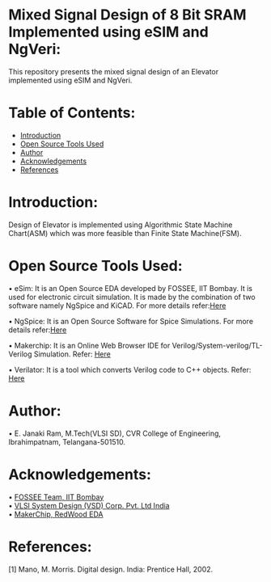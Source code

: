 # Mixed Signal Design of 8 Bit SRAM Implemented using eSIM and NgVeri:
This repository presents the mixed signal design of an Elevator implemented using eSIM and NgVeri.

# Table of Contents:
 * [Introduction](#Introduction)
 * [Open Source Tools Used](#Open-Source-Tools-Used)
 * [Author](#Author)
 * [Acknowledgements](#Acknowledgements)
 * [References](#References)


# Introduction:
Design of Elevator is implemented using Algorithmic State Machine Chart(ASM) which was more feasible than Finite State Machine(FSM).


# Open Source Tools Used:
•  eSim: It is an Open Source EDA developed by FOSSEE, IIT Bombay. It is used for electronic circuit simulation. It is made by the combination of two software namely NgSpice and KiCAD. For more details refer:<a href='https://www.esim.fossee.in/'>Here</a></br>

• NgSpice: It is an Open Source Software for Spice Simulations. For more details refer:<a href='http://ngspice.sourceforge.net/docs.html'>Here</a></br>

• Makerchip: It is an Online Web Browser IDE for Verilog/System-verilog/TL-Verilog Simulation. Refer: <a href='https://www.makerchip.com/'>Here</a></br>

• Verilator: It is a tool which converts Verilog code to C++ objects. Refer: <a href='https://www.veripool.org/verilator/'>Here</a></br>


# Author:
• E. Janaki Ram, M.Tech(VLSI SD), CVR College of Engineering, Ibrahimpatnam, Telangana-501510.

# Acknowledgements:
• <a href='https://www.esim.fossee.in/'>FOSSEE Team, IIT Bombay</a></br>
• <a href='https://www.vlsisystemdesign.com/'>VLSI System Design (VSD) Corp. Pvt. Ltd India</a></br>
• <a href='https://www.makerchip.com/'>MakerChip, RedWood EDA</a></br>

# References:
[1] Mano, M. Morris. Digital design. India: Prentice Hall, 2002.
